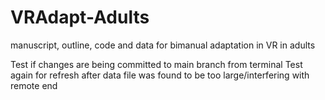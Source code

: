 # VRAdapt-Adults
manuscript, outline, code and data for bimanual adaptation in VR in adults

Test if changes are being committed to main branch from terminal
Test again for refresh after data file was found to be too large/interfering with remote end